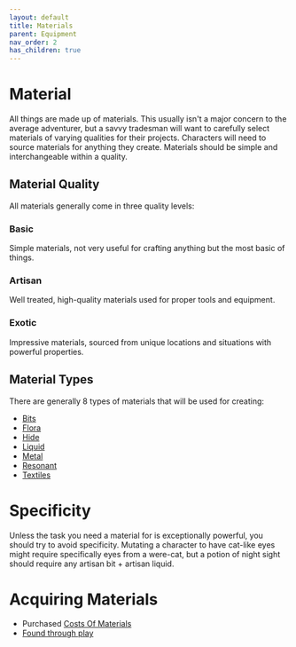 ```yaml
---
layout: default
title: Materials
parent: Equipment
nav_order: 2
has_children: true
---
```

# Material
All things are made up of materials. This usually isn't a major concern to the average adventurer, but a savvy tradesman will want to carefully select materials of varying qualities for their projects. Characters will need to source materials for anything they create. Materials should be simple and interchangeable within a quality.

## Material Quality
All materials generally come in three quality levels:

### Basic
Simple materials, not very useful for crafting anything but the most basic of things.
### Artisan
Well treated, high-quality materials used for proper tools and equipment.
### Exotic
Impressive materials, sourced from unique locations and situations with powerful properties.

## Material Types
There are generally 8 types of materials that will be used for creating:
* [Bits](Bits)
* [Flora](Flora)
* [Hide](Hide)
* [Liquid](Liquid)
* [Metal](Metal)
* [Resonant](Resonant)
* [Textiles](Textiles)
# Specificity
Unless the task you need a material for is exceptionally powerful, you should try to avoid specificity. Mutating a character to have cat-like eyes might require specifically eyes from a were-cat, but a potion of night sight should require any artisan bit + artisan liquid.

# Acquiring Materials
* Purchased [Costs Of Materials](Services#Costs%20Of%20Materials)
* [Found through play](Core/Equipment#Looting)